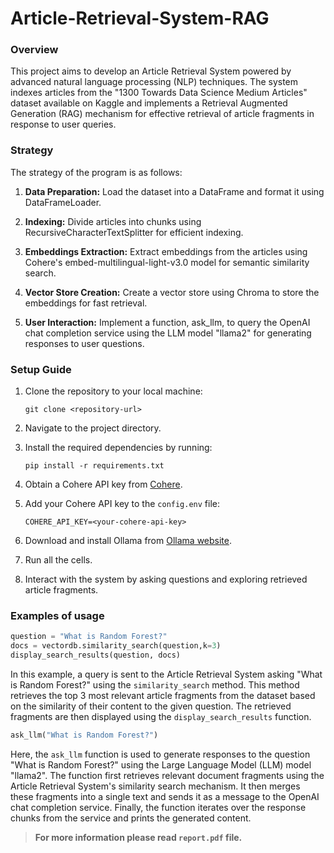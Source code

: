 # Article-Retrieval-System-RAG

### Overview

This project aims to develop an Article Retrieval System powered by advanced natural language processing (NLP) techniques. The system indexes articles from the "1300 Towards Data Science Medium Articles" dataset available on Kaggle and implements a Retrieval Augmented Generation (RAG) mechanism for effective retrieval of article fragments in response to user queries.

### Strategy

The strategy of the program is as follows:

1. **Data Preparation:** Load the dataset into a DataFrame and format it using DataFrameLoader.

2. **Indexing:** Divide articles into chunks using RecursiveCharacterTextSplitter for efficient indexing.

3. **Embeddings Extraction:** Extract embeddings from the articles using Cohere's embed-multilingual-light-v3.0 model for semantic similarity search.

4. **Vector Store Creation:** Create a vector store using Chroma to store the embeddings for fast retrieval.

5. **User Interaction:** Implement a function, ask_llm, to query the OpenAI chat completion service using the LLM model "llama2" for generating responses to user questions.

### Setup Guide

1.  Clone the repository to your local machine:

        git clone <repository-url>

2.  Navigate to the project directory.
3.  Install the required dependencies by running:

        pip install -r requirements.txt

4.  Obtain a Cohere API key from [Cohere](https://cohere.com/).
5.  Add your Cohere API key to the `config.env` file:

        COHERE_API_KEY=<your-cohere-api-key>

6.  Download and install Ollama from [Ollama website](https://ollama.com/download).

7.  Run all the cells.

8.  Interact with the system by asking questions and exploring retrieved article fragments.

### Examples of usage

```python
question = "What is Random Forest?"
docs = vectordb.similarity_search(question,k=3)
display_search_results(question, docs)
```

In this example, a query is sent to the Article Retrieval System asking "What is Random Forest?" using the `similarity_search` method. This method retrieves the top 3 most relevant article fragments from the dataset based on the similarity of their content to the given question. The retrieved fragments are then displayed using the `display_search_results` function.

```python
ask_llm("What is Random Forest?")
```

Here, the `ask_llm` function is used to generate responses to the question "What is Random Forest?" using the Large Language Model (LLM) model "llama2". The function first retrieves relevant document fragments using the Article Retrieval System's similarity search mechanism. It then merges these fragments into a single text and sends it as a message to the OpenAI chat completion service. Finally, the function iterates over the response chunks from the service and prints the generated content.

> **For more information please read `report.pdf` file.**
